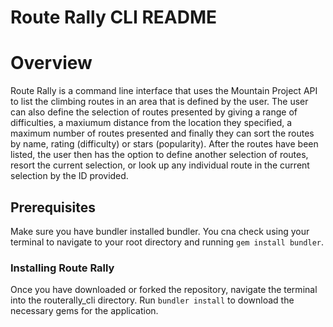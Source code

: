 # Route Rally CLI README

# Overview

Route Rally is a command line interface that uses the Mountain Project API to list the climbing routes in an area that is defined by the user. The user can also define the selection of routes presented by giving a range of difficulties, a maxiumum distance from the location they specified, a maximum number of routes presented and finally they can sort the routes by name, rating (difficulty) or stars (popularity). After the routes have been listed, the user then has the option to define another selection of routes, resort the current selection, or look up any individual route in the current selection by the ID provided. 

## Prerequisites

Make sure you have bundler installed bundler. You cna check using your terminal to navigate to your root directory and running `gem install bundler`. 

### Installing Route Rally

Once you have downloaded or forked the repository, navigate the terminal into the routerally_cli directory. Run `bundler install` to download the necessary gems for the application.

#### 